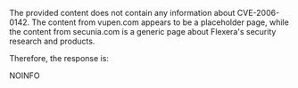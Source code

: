 The provided content does not contain any information about CVE-2006-0142. The content from vupen.com appears to be a placeholder page, while the content from secunia.com is a generic page about Flexera's security research and products.

Therefore, the response is:

NOINFO